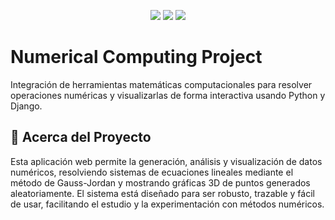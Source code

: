 <p align="center">
    <img src="https://img.shields.io/badge/Python-3.9%2B-blue?logo=python" />
    <img src="https://img.shields.io/badge/Django-5.2.4-green?logo=django" />
    <img src="https://img.shields.io/badge/Matplotlib-3.10.3-orange?logo=matplotlib" />
</p>

# Numerical Computing Project

Integración de herramientas matemáticas computacionales para resolver operaciones numéricas y visualizarlas de forma interactiva usando Python y Django.

## 🚀 Acerca del Proyecto

Esta aplicación web permite la generación, análisis y visualización de datos numéricos, resolviendo sistemas de ecuaciones lineales mediante el método de Gauss-Jordan y mostrando gráficas 3D de puntos generados aleatoriamente. El sistema está diseñado para ser robusto, trazable y fácil de usar, facilitando el estudio y la experimentación con métodos numéricos.